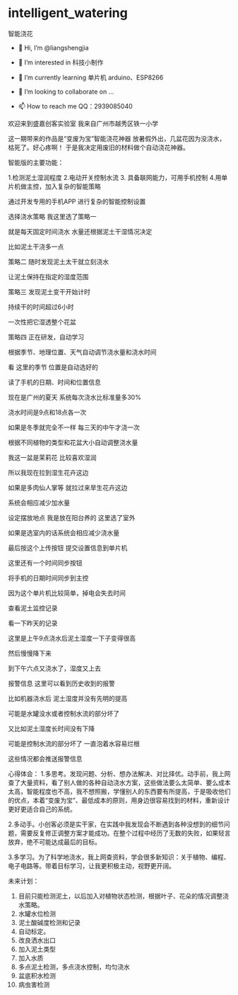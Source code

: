 # intelligent_watering
智能浇花


- 👋 Hi, I’m @liangshengjia

- 👀 I’m interested in 科技小制作

- 🌱 I’m currently learning 单片机 arduino、ESP8266

- 💞️ I’m looking to collaborate on ...

- 📫 How to reach me QQ：2939085040

欢迎来到盛嘉创客实验室
我来自广州市越秀区铁一小学

这一期带来的作品是“变废为宝”智能浇花神器
放暑假外出，几盆花因为没浇水，枯死了。好心疼啊！
于是我决定用废旧的材料做个自动浇花神器。


智能版的主要功能：

1.检测泥土湿润程度
2.电动开关控制水流
3. 具备联网能力，可用手机控制
4.用单片机做主控，加入复杂的智能策略



通过开发专用的手机APP  进行复杂的智能控制设置

选择浇水策略  我这里选了策略一

就是每天固定时间浇水 水量还根据泥土干湿情况决定

比如泥土干浇多一点

策略二  随时发现泥土太干就立刻浇水

让泥土保持在指定的湿度范围

策略三  发现泥土变干开始计时

持续干的时间超过6小时

一次性把它湿透整个花盆

策略四  正在研发，自动学习

根据季节、地理位置、天气自动调节浇水量和浇水时间

看  这里的季节  位置是自动选好的

读了手机的日期、时间和位置信息

现在是广州的夏天  系统每次浇水比标准量多30%

浇水时间是9点和18点各一次

如果是冬季就完全不一样  每三天的中午才浇一次

根据不同植物的类型和花盆大小自动调整浇水量

我这一盆是茉莉花  比较喜欢湿润

所以我现在拉到湿生花卉这边

如果是多肉仙人掌等  就拉过来旱生花卉这边

系统会相应减少加水量

设定摆放地点 我是放在阳台养的 这里选了室外

如果是选室内的话系统会相应减少浇水量

最后按这个上传按钮 提交设置信息到单片机

这里还有一个时间同步按钮

将手机的日期时间同步到主控

因为这个单片机比较简单，掉电会失去时间

查看泥土监控记录

看一下昨天的记录

这里是上午9点浇水后泥土湿度一下子变得很高

然后慢慢降下来

到下午六点又浇水了，湿度又上去

报警信息  这里可以看到历史收到的报警

比如机器浇水后  泥土湿度并没有先明的提高

可能是水罐没水或者控制水流的部分坏了

又比如泥土湿度长时间没有下降

可能是控制水流的部分坏了  一直泡着水容易烂根

这些情况都会推送报警信息


心得体会：
1.多思考。发现问题、分析、想办法解决、对比择优。动手前，我上网查了大量资料，看了别人做的各种自动浇水方案，这些做法要么太简单、要么成本太高，智能程度也不高，我不想照搬，学懂别人的东西要有所提高，于是吸收他们的优点，本着“变废为宝”、最低成本的原则，用身边很容易找到的材料，重新设计更好更适合自己的系统。

2.多动手。小创客必须是实干家，在实践中我发现会不断遇到各种没想到的细节问题，需要反复修正调整方案才能成功。在整个过程中经历了无数的失败，如果轻言放弃，绝不可能达成最后的目标。

3.多学习。为了科学地浇水，我上网查资料，学会很多新知识：关于植物、编程、电子电路等。带着目标学习，让我更积极主动，视野更开阔。


未来计划：
1.	目前只能检测泥土，以后加入对植物状态检测，根据叶子、花朵的情况调整浇水策略。
2.	水罐水位检测
3.	泥土酸碱度检测和记录
4.	自动标定。
5.	改良洒水出口
6.	加入泥土类型
7.	加入水质
8.	多点泥土检测，多点浇水控制，均匀浇水
9.	盆底积水检测
10.	病虫害检测
